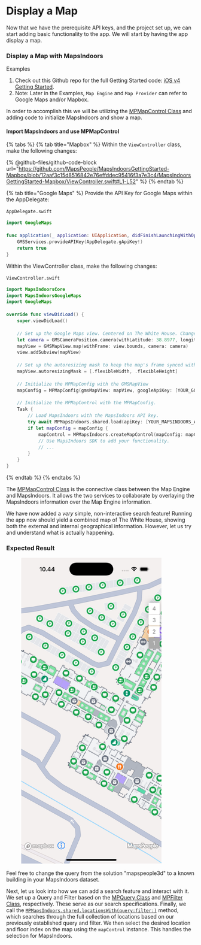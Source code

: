 # Display a Map

Now that we have the prerequisite API keys, and the project set up, we can start adding basic functionality to the app. We will start by having the app display a map.

### Display a Map with MapsIndoors[​](https://docs.mapsindoors.com/getting-started/android/v4/map#show-a-map-with-mapsindoors) <a href="#show-a-map-with-mapsindoors" id="show-a-map-with-mapsindoors"></a>

Examples

1. Check out this Github repo for the full Getting Started code: [iOS v4 Getting Started](https://github.com/MapsPeople/MapsIndoors-iOS-Examples).
2. Note: Later in the Examples, `Map Engine` and `Map Provider` can refer to Google Maps and/or Mapbox.

In order to accomplish this we will be utilizing the [MPMapControl Class](https://app.mapsindoors.com/mapsindoors/reference/ios/4.9.5/documentation/mapsindoors/mpmapcontrol) and adding code to initialize MapsIndoors and show a map.

#### Import MapsIndoors and use MPMapControl <a href="#import-mapsindoors" id="import-mapsindoors"></a>

{% tabs %}
{% tab title="Mapbox" %}
Within the `ViewController` class, make the following changes:

{% @github-files/github-code-block url="https://github.com/MapsPeople/MapsIndoorsGettingStarted-Mapbox/blob/12aaf3c15d8516842e76effddec95416f3a7e3c4/MapsIndoorsGettingStarted-Mapbox/ViewController.swift#L1-L52" %}
{% endtab %}

{% tab title="Google Maps" %}
Provide the API Key for Google Maps within the AppDelegate:

`AppDelegate.swift`

```swift
import GoogleMaps

func application(_ application: UIApplication, didFinishLaunchingWithOptions launchOptions: [UIApplication.LaunchOptionsKey: Any]?) -> Bool {
    GMSServices.provideAPIKey(AppDelegate.gApiKey!)
    return true
}
```

Within the ViewController class, make the following changes:

`ViewController.swift`

```swift
import MapsIndoorsCore
import MapsIndoorsGoogleMaps
import GoogleMaps

override func viewDidLoad() {
    super.viewDidLoad()
    
    // Set up the Google Maps view. Centered on The White House. Change this to center on a building in your MapsIndoors dataset
    let camera = GMSCameraPosition.camera(withLatitude: 38.8977, longitude: -77.0365, zoom: 20)
    mapView = GMSMapView.map(withFrame: view.bounds, camera: camera)
    view.addSubview(mapView)

    // Set up the autoresizing mask to keep the map's frame synced with the view controller's frame.
    mapView.autoresizingMask = [.flexibleWidth, .flexibleHeight]

    // Initialize the MPMapConfig with the GMSMapView
    mapConfig = MPMapConfig(gmsMapView: mapView, googleApiKey: [YOUR_GOOGLE_API_KEY])
        
    // Initialize the MPMapControl with the MPMapConfig.
    Task {
        // Load MapsIndoors with the MapsIndoors API key.
        try await MPMapsIndoors.shared.load(apiKey: [YOUR_MAPSINDOORS_API_KEY])
        if let mapConfig = mapConfig {
            mapControl = MPMapsIndoors.createMapControl(mapConfig: mapConfig)
            // Use MapsIndoors SDK to add your functionality.
            // ...
        }
    }
}
```
{% endtab %}
{% endtabs %}

The [MPMapControl Class](https://app.mapsindoors.com/mapsindoors/reference/ios/4.9.5/documentation/mapsindoors/mpmapcontrol) is the connective class between the Map Engine and MapsIndoors. It allows the two services to collaborate by overlaying the MapsIndoors information over the Map Engine information.

We have now added a _very_ simple, non-interactive search feature! Running the app now should yield a combined map of The White House, showing both the external and internal geographical information. However, let us try and understand what is actually happening.

### Expected Result[​](https://docs.mapsindoors.com/getting-started/ios/v4/display-a-map#expected-result) <a href="#expected-result" id="expected-result"></a>

<figure><img src="../../../.gitbook/assets/image (5).png" alt="" width="375"><figcaption></figcaption></figure>

Feel free to change the query from the solution "mapspeople3d" to a known building in your MapsIndoors dataset.

Next, let us look into how we can add a search feature and interact with it. We set up a Query and Filter based on the [MPQuery Class](https://app.mapsindoors.com/mapsindoors/reference/ios/4.9.5/documentation/mapsindoors/mpquery) and [MPFilter Class](https://app.mapsindoors.com/mapsindoors/reference/ios/4.9.5/documentation/mapsindoors/mpfilter), respectively. These serve as our search specifications. Finally, we call the [`MPMapsIndoors.shared.locationsWith(query:filter:)`](https://app.mapsindoors.com/mapsindoors/reference/ios/4.9.5/documentation/mapsindoors/mapsindoorsshared/locationswith\(query:filter:\)) method, which searches through the full collection of locations based on our previously established query and filter. We then select the desired location and floor index on the map using the `mapControl` instance. This handles the selection for MapsIndoors.
